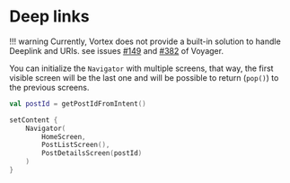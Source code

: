 # Deep links

!!! warning
    Currently, Vortex does not provide a built-in solution to handle Deeplink and URIs. see issues [#149](https://github.com/adrielcafe/voyager/issues/149) and [#382](https://github.com/adrielcafe/voyager/issues/382) of Voyager.

You can initialize the `Navigator` with multiple screens, that way, the first visible screen will be the last one and will be possible to return (`pop()`) to the previous screens.

```kotlin
val postId = getPostIdFromIntent()

setContent {
    Navigator(
        HomeScreen,
        PostListScreen(),
        PostDetailsScreen(postId)
    )
}
```
